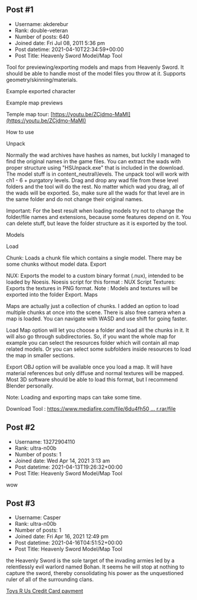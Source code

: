 ## Post #1
- Username: akderebur
- Rank: double-veteran
- Number of posts: 640
- Joined date: Fri Jul 08, 2011 5:36 pm
- Post datetime: 2021-04-10T22:34:59+00:00
- Post Title: Heavenly Sword Model/Map Tool

Tool for previewing/exporting models and maps from Heavenly Sword. It should be able to handle most of the model files you throw at it. Supports geometry/skinning/materials.

Example exported character


Example map previews


Temple map tour:  [https://youtu.be/ZCjdmo-MaMI](https://youtu.be/ZCjdmo-MaMI)

How to use

Unpack

Normally the wad archives have hashes as names, but luckily I managed to find the original names in the game files. You can extract the wads with proper structure using "HSUnpack.exe" that is included in the download. The model stuff is in content_neutral\levels. The unpack tool will work with ch1 - 6 + purgatory levels. Drag and drop any wad file from these level folders and the tool will do the rest. No matter which wad you drag, all of the wads will be exported. So, make sure all the wads for that level are in the same folder and do not change their original names.

Important: For the best result when loading models try not to change the folder/file names and extensions, because some features depend on it. You can delete stuff, but leave the folder structure as it is exported by the tool.

Models

Load

Chunk: Loads a chunk file which contains a single model. There may be some chunks without model data.
Export

NUX: Exports the model to a custom binary format (.nux), intended to be loaded by Noesis. Noesis script for this format : NUX Script
Textures: Exports the textures in PNG format.
Note : Models and textures will be exported into the folder Export.
Maps

Maps are actually just a collection of chunks. I added an option to load multiple chunks at once into the scene. There is also free camera when a map is loaded. You can navigate with WASD and use shift for going faster.

Load Map option will let you choose a folder and load all the chunks in it. It will also go through subdirectories. So, if you want the whole map for example you can select the resources folder which will contain all map related models. Or you can select some subfolders inside resources to load the map in smaller sections.

Export OBJ option will be available once you load a map. It will have material references but only diffuse and normal textures will be mapped. Most 3D software should be able to load this format, but I recommend Blender personally.

Note: Loading and exporting maps can take some time.

Download Tool : [https://www.mediafire.com/file/6du4fh50 ... r.rar/file](https://www.mediafire.com/file/6du4fh5083i4mjh/HSViewer.rar/file)
## Post #2
- Username: 13272904110
- Rank: ultra-n00b
- Number of posts: 1
- Joined date: Wed Apr 14, 2021 3:13 am
- Post datetime: 2021-04-13T19:26:32+00:00
- Post Title: Heavenly Sword Model/Map Tool

wow
## Post #3
- Username: Casper
- Rank: ultra-n00b
- Number of posts: 1
- Joined date: Fri Apr 16, 2021 12:49 pm
- Post datetime: 2021-04-16T04:51:52+00:00
- Post Title: Heavenly Sword Model/Map Tool

the Heavenly Sword is the sole target of the invading armies led by a relentlessly evil warlord named Bohan. It seems he will stop at nothing to capture the sword, thereby consolidating his power as the unquestioned ruler of all of the surrounding clans.



[Toys R Us Credit Card payment](https://www.toysruscreditcard.net/)
